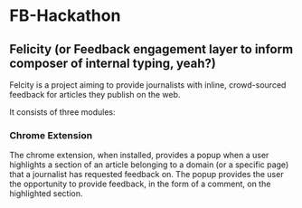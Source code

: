 # FB-Hackathon
## Felicity (or Feedback engagement layer to inform composer of internal typing, yeah?)

Felcity is a project aiming to provide journalists with inline, crowd-sourced feedback for articles they publish on the web.

It consists of three modules:

### Chrome Extension
The chrome extension, when installed, provides a popup when a user highlights a section of an article belonging to a domain (or a specific page) that a journalist has requested feedback on.  The popup provides the user the opportunity to provide feedback, in the form of a comment, on the highlighted section.
